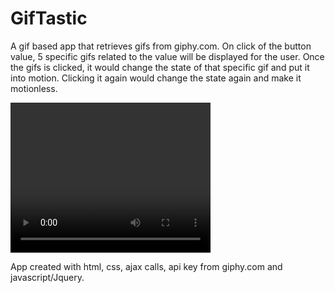 # GifTastic

A gif based app that retrieves gifs from giphy.com. 
On click of the button value, 5 specific gifs related to the value will be displayed for the user.
Once the gifs is clicked, it would change the state of that specific gif and put it into motion.
Clicking it again would change the state again and make it motionless. 


<video width="320" height="240" controls>
  <source src="assets/gif.mov" type="video/mov">
</video>

App created with html, css, ajax calls, api key from giphy.com and javascript/Jquery.